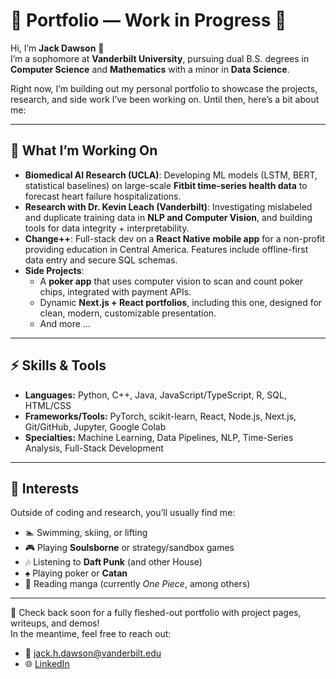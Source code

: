 # 🚧 Portfolio — Work in Progress 🚧

Hi, I’m **Jack Dawson** 👋  
I’m a sophomore at **Vanderbilt University**, pursuing dual B.S. degrees in **Computer Science** and **Mathematics** with a minor in **Data Science**.  

Right now, I’m building out my personal portfolio to showcase the projects, research, and side work I’ve been working on. Until then, here’s a bit about me:

---

## 🔬 What I’m Working On
- **Biomedical AI Research (UCLA)**: Developing ML models (LSTM, BERT, statistical baselines) on large-scale **Fitbit time-series health data** to forecast heart failure hospitalizations.  
- **Research with Dr. Kevin Leach (Vanderbilt)**: Investigating mislabeled and duplicate training data in **NLP and Computer Vision**, and building tools for data integrity + interpretability.  
- **Change++**: Full-stack dev on a **React Native mobile app** for a non-profit providing education in Central America. Features include offline-first data entry and secure SQL schemas.  
- **Side Projects**:  
  - A **poker app** that uses computer vision to scan and count poker chips, integrated with payment APIs.  
  - Dynamic **Next.js + React portfolios**, including this one, designed for clean, modern, customizable presentation.
  - And more ...

---

## ⚡ Skills & Tools
- **Languages:** Python, C++, Java, JavaScript/TypeScript, R, SQL, HTML/CSS  
- **Frameworks/Tools:** PyTorch, scikit-learn, React, Node.js, Next.js, Git/GitHub, Jupyter, Google Colab  
- **Specialties:** Machine Learning, Data Pipelines, NLP, Time-Series Analysis, Full-Stack Development  

---

## 🎯 Interests
Outside of coding and research, you’ll usually find me:
- 🏊 Swimming, skiing, or lifting  
- 🎮 Playing **Soulsborne** or strategy/sandbox games  
- 🎶 Listening to **Daft Punk** (and other House) 
- ♠️ Playing poker or **Catan**  
- 📖 Reading manga (currently *One Piece*, among others)  

---

📌 Check back soon for a fully fleshed-out portfolio with project pages, writeups, and demos!  
In the meantime, feel free to reach out:  
- 📧 jack.h.dawson@vanderbilt.edu  
- 🌐 [LinkedIn](https://www.linkedin.com/in/jhdaws/)
